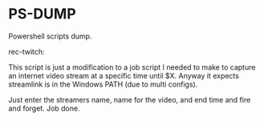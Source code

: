 # PS-DUMP
Powershell scripts dump.

rec-twitch:

This script is just a modification to a job script I needed to make to capture an internet video stream at a specific time until $X. Anyway it expects streamlink is in the Windows PATH (due to multi configs).

Just enter the streamers name, name for the video, and end time and fire and forget. Job done.

